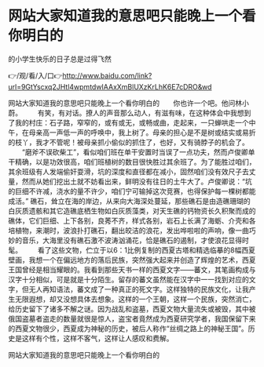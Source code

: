 # 网站大家知道我的意思吧只能晚上一个看你明白的
的小学生快乐的日子总是过得飞然

👉/观/看/入/口👉http://www.baidu.com/link?url=9GtYscxq2JHtl4wpmtdwIAAxXmBlUXzKrLhK6E7cDRO&wd

网站大家知道我的意思吧只能晚上一个看你明白的　　你也许一个吧。他问林小蔚。
　　有笑，有对话。撩人的声音那么动人，有滋有味，在这种体会中我想到了我的村庄：石子路，窄窄的，或有或无，或畅或曲，走起来，一只蝉哄走一个中午，在母亲高一声低一声的呼唤中，我上树了。母亲的担心是不是树或结实或易折的枝丫，我才不管呢！被母亲抓小偷似的抓住了，也好，又有骑脖子的机会了。
　　“磨斧不误砍柴工”，看似咱们班在单干安置时当误了一点功夫，然而卢俊卿单干精确，以是功效很高，咱们班植树的数目很快胜过其余班了。为了能胜过咱们，其余班级有人发端偷奸耍滑，坑的深度和直径都在减小，固然咱们没有效尺子去丈量，然而从她们挖出土就不妨看出来，鲜明没有往日的土牛大了。卢俊卿说：“坑的巨细不许减，浇水的量不许少，咱们宁可输掉这次竞赛，也得保护每一棵树都能成活。”
礁石，耸立在海的岸边，从来向大海深处蔓延，那些礁石是由造礁珊瑚的白灰质遗骸和其它造礁底栖生物如白灰质藻类，对天生礁的钙物资长久积聚而成的礁体，它们巨细、上下各别，良莠不齐，样式各别，岩石上长满了海蛎、介壳和各培植物，来潮时，波浪扑打礁石，翻出皎洁的浪花，发出哗啦啦的声响，像一曲巧妙的音乐，大海里没有礁石激不波涛汹涌花，恰是礁石的遏制，才使浪花显得时髦。
　　看了这些文物，伫立于以6：1比例复制的西夏古塔和精选临摹的8幅西夏壁画，我想一个在偏远地方的落后民族，突然强大起来并创造了辉煌的艺术，西夏王国曾经是相当耀眼的。我看到那些天书一样的西夏文字——蕃文，其笔画构成与汉字十分相似，可是就是十分陌生。留存的蕃文虽然能在汉字中一一找到对应的文字，但无人再知语法，蕃文成了一种真正的死文字。这样独特的民族文化，让我产生无限遐想，却又没想具体去想象。这样的一个王朝，这样一个民族，突然消亡，给历史留下了诸多不解之谜。因为战乱和盗墓，西夏文物大量流失或被毁，其中被俄国盗墓者盗走的数量就很是惊人，盗宝者竟然成为西夏研究学者，我国保留下来的西夏文物很少，西夏成为神秘的历史，被后人称作“丝绸之路上的神秘王国”。历史是这样有个性，这样不客气，这样让人感叹和费解。

网站大家知道我的意思吧只能晚上一个看你明白的
